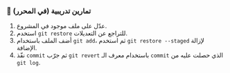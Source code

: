 ### 🧪 تمارين تدريبية (في المحرر)
1.  عدّل على ملف موجود في المشروع.
2.  استخدم `git restore` للتراجع عن التعديلات.
3.  أضف الملف باستخدام `git add`، ثم استخدم `git restore --staged` لإزالة الإضافة.
4.  نفّذ `commit` ثم جرّب `git revert` باستخدام معرف الـ `commit` الذي حصلت عليه من `git log`.
